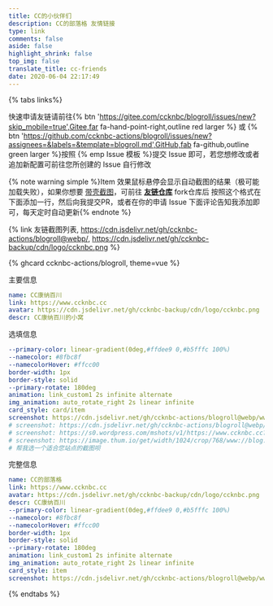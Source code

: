 ```yaml
---
title: CC的小伙伴们
description: CC的部落格 友情链接
type: link
comments: false
aside: false
highlight_shrink: false
top_img: false
translate_title: cc-friends
date: 2020-06-04 22:17:49
---
```


{% tabs links%}
<!-- tab 申请须知@fas fa-check-circle -->

快速申请友链请前往{% btn 'https://gitee.com/ccknbc/blogroll/issues/new?skip_mobile=true',Gitee,far fa-hand-point-right,outline red larger %} 或 {% btn 'https://github.com/ccknbc-actions/blogroll/issues/new?assignees=&labels=&template=blogroll.md',GitHub,fab fa-github,outline green larger %}按照 {% emp Issue 模板 %}提交 Issue 即可，若您想修改或者追加新配置可前往您所创建的 Issue 自行修改

{% note warning simple %}Item 效果鼠标悬停会显示自动截图的结果（极可能加载失败），如果你想要 [带壳截图](https://cdn.jsdelivr.net/gh/ccknbc-actions/blogroll@webp/blog.ccknbc.cc.webp)，可前往 **[友链仓库](https://github.com/ccknbc-actions/blogroll/blob/main/.github/workflows/screenshots.yml#L46)** fork仓库后 按照这个格式在下面添加一行，然后向我提交PR，或者在你的申请 Issue 下面评论告知我添加即可，每天定时自动更新{% endnote %}


{% link 友链截图列表, https://cdn.jsdelivr.net/gh/ccknbc-actions/blogroll@webp/, https://cdn.jsdelivr.net/gh/ccknbc-backup/cdn/logo/ccknbc.png %}

{% ghcard ccknbc-actions/blogroll, theme=vue %} 

<!-- endtab -->

<!-- tab 我的信息 @fas fa-id-card -->

主要信息
```yaml
name: CC康纳百川
link: https://www.ccknbc.cc
avatar: https://cdn.jsdelivr.net/gh/ccknbc-backup/cdn/logo/ccknbc.png
descr: CC康纳百川的小窝
```
选填信息
```yaml
--primary-color: linear-gradient(0deg,#ffdee9 0,#b5fffc 100%)
--namecolor: #8fbc8f
--namecolorHover: #ffcc00
border-width: 1px
border-style: solid
--primary-rotate: 180deg
animation: link_custom1 2s infinite alternate
img_animation: auto_rotate_right 2s linear infinite
card_style: card/item
screenshot: https://cdn.jsdelivr.net/gh/ccknbc-actions/blogroll@webp/www.ccknbc.cc.webp
# screenshot: https://cdn.jsdelivr.net/gh/ccknbc-actions/blogroll@webp/www.ccknbc.cc.webp
# screenshot: https://s0.wordpress.com/mshots/v1/https://www.ccknbc.cc?w=1280&h=960
# screenshot: https://image.thum.io/get/width/1024/crop/768/www://blog.ccknbc.cc
# 帮我选一个适合您站点的截图呗
```
完整信息
```yaml
name: CC的部落格
link: https://www.ccknbc.cc
avatar: https://cdn.jsdelivr.net/gh/ccknbc-backup/cdn/logo/ccknbc.png
descr: CC康纳百川
--primary-color: linear-gradient(0deg,#ffdee9 0,#b5fffc 100%)
--namecolor: #8fbc8f
--namecolorHover: #ffcc00
border-width: 1px
border-style: solid
--primary-rotate: 180deg
animation: link_custom1 2s infinite alternate
img_animation: auto_rotate_right 2s linear infinite
card_style: item
screenshot: https://cdn.jsdelivr.net/gh/ccknbc-actions/blogroll@webp/www.ccknbc.cc.webp
```
<!-- endtab -->

{% endtabs %}

<script data-pjax src="https://cdn.jsdelivr.net/gh/ccknbc-actions/blogroll@main/blogroll.js"></script>
<script data-pjax src="https://cdn.jsdelivr.net/gh/ccknbc-actions/blogroll@main/screenshot.js"></script>
<script> 
  if(typeof(Friend)=='undefined'){
    location.href='/blogroll'
  }
  var obj = {
    el: '#friend1',
    url: "https://api.ccknbc.now.sh/api/github?repo='blogroll'&user='ccknbc-actions'&branch='blogroll'&path='blogroll.json'",
    sort_container:["康特CP专属","冰糖CP专属","菜鸡专属","小伙伴们","渣男小嘉专属"],
    labelDescr:{
      "康特CP专属":"<span style='color:#49b1f5;'>有点甜！</span>",
      "渣男小嘉专属":"<span style='color:lightgreen;'>一个 ”有趣“ 的‘男’孩子</span>",
      "小伙伴们":"谢谢你们发现了我",
      "冰糖CP专属":"<marquee direction=right behavior=alternate scrollamount=5 scrolldelay=10 align=top width=220 onmouseover=this.stop() onmouseout=this.start()><b><font color=#FFCC99>一直白嫖一直爽</marquee>",
      "菜鸡专属":"<marquee direction=right behavior=scroll scrollamount=5 scrolldelay=10 align=top width=220 onmouseover=this.stop() onmouseout=this.start()><b><font color=#FF6666>这真的是大佬</marquee>",
    },
    loading_img: 'https://cdn.jsdelivr.net/gh/ccknbc-backup/photos/blog/2021-03-08~15-13-23.gif',
    fail_img: 'https://cdn.jsdelivr.net/gh/ccknbc-backup/photos/blog/2021-03-08~15-13-28.gif'
  }
  document.querySelector('.flink').insertAdjacentHTML('afterbegin', "<div id='friend1'></div>")
  new Friend(obj)
  getFriendsScreenShot({
    user: "ccknbc-actions", // github用户名
    repo: "blogroll", // github仓库名
    branch: "webp", //  分支: 可选参数(默认gh-pages分支)
    suffix: "webp", // 图片后缀: 可选参数(默认jpg)
    lazyImg: "https://cdn.jsdelivr.net/gh/ccknbc-backup/photos/blog/2020-10-10~13_03_22.webp", // 懒加载图片: 可选参数(默认https://cdn.jsdelivr.net/gh/zykjofficial/zykjofficial.github.io@master/img/loading.gif)
    duration: 5000 //Snackbar的持续时间: 可选参数(默认5000毫秒)
})
</script>